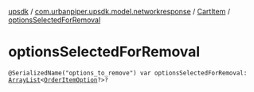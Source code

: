 [upsdk](../../index.md) / [com.urbanpiper.upsdk.model.networkresponse](../index.md) / [CartItem](index.md) / [optionsSelectedForRemoval](./options-selected-for-removal.md)

# optionsSelectedForRemoval

`@SerializedName("options_to_remove") var optionsSelectedForRemoval: `[`ArrayList`](https://developer.android.com/reference/java/util/ArrayList.html)`<`[`OrderItemOption`](../-order-item-option/index.md)`?>?`